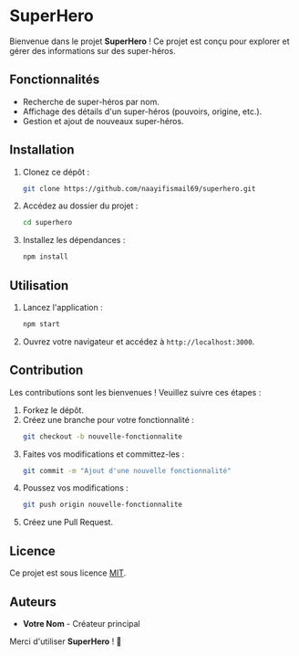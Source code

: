 # SuperHero

Bienvenue dans le projet **SuperHero** ! Ce projet est conçu pour explorer et gérer des informations sur des super-héros.

## Fonctionnalités

- Recherche de super-héros par nom.
- Affichage des détails d'un super-héros (pouvoirs, origine, etc.).
- Gestion et ajout de nouveaux super-héros.

## Installation

1. Clonez ce dépôt :
    ```bash
    git clone https://github.com/naayifismail69/superhero.git
    ```
2. Accédez au dossier du projet :
    ```bash
    cd superhero
    ```
3. Installez les dépendances :
    ```bash
    npm install
    ```

## Utilisation

1. Lancez l'application :
    ```bash
    npm start
    ```
2. Ouvrez votre navigateur et accédez à `http://localhost:3000`.

## Contribution

Les contributions sont les bienvenues ! Veuillez suivre ces étapes :

1. Forkez le dépôt.
2. Créez une branche pour votre fonctionnalité :
    ```bash
    git checkout -b nouvelle-fonctionnalite
    ```
3. Faites vos modifications et committez-les :
    ```bash
    git commit -m "Ajout d'une nouvelle fonctionnalité"
    ```
4. Poussez vos modifications :
    ```bash
    git push origin nouvelle-fonctionnalite
    ```
5. Créez une Pull Request.

## Licence

Ce projet est sous licence [MIT](LICENSE).

## Auteurs

- **Votre Nom** - Créateur principal

Merci d'utiliser **SuperHero** ! 🚀